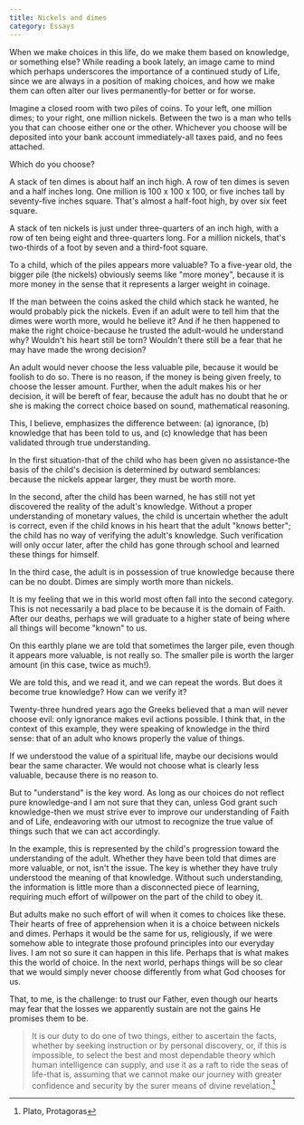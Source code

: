 ```yaml
---
title: Nickels and dimes
category: Essays
---
```


When we make choices in this life, do we make them based on knowledge,
or something else?  While reading a book lately, an image came to mind
which perhaps underscores the importance of a continued study of Life,
since we are always in a position of making choices, and how we make
them can often alter our lives permanently-for better or for worse.

Imagine a closed room with two piles of coins.  To your left, one
million dimes; to your right, one million nickels.  Between the two is a
man who tells you that can choose either one or the other.  Whichever
you choose will be deposited into your bank account immediately-all
taxes paid, and no fees attached.

Which do you choose?

A stack of ten dimes is about half an inch high.  A row of ten dimes is
seven and a half inches long.  One million is 100 x 100 x 100, or five
inches tall by seventy-five inches square.  That's almost a half-foot
high, by over six feet square.

A stack of ten nickels is just under three-quarters of an inch high,
with a row of ten being eight and three-quarters long.  For a million
nickels, that's two-thirds of a foot by seven and a third-foot square.

To a child, which of the piles appears more valuable?  To a five-year
old, the bigger pile (the nickels) obviously seems like "more money",
because it is more money in the sense that it represents a larger weight
in coinage.

If the man between the coins asked the child which stack he wanted, he
would probably pick the nickels.  Even if an adult were to tell him that
the dimes were worth more, would he believe it?  And if he then happened
to make the right choice-because he trusted the adult-would he
understand why?  Wouldn't his heart still be torn?  Wouldn't there still
be a fear that he may have made the wrong decision?

An adult would never choose the less valuable pile, because it would be
foolish to do so.  There is no reason, if the money is being given
freely, to choose the lesser amount.  Further, when the adult makes his
or her decision, it will be bereft of fear, because the adult has no
doubt that he or she is making the correct choice based on sound,
mathematical reasoning.

This, I believe, emphasizes the difference between: (a) ignorance, (b)
knowledge that has been told to us, and (c) knowledge that has been
validated through true understanding.

In the first situation-that of the child who has been given no
assistance-the basis of the child's decision is determined by outward
semblances: because the nickels appear larger, they must be worth more.

In the second, after the child has been warned, he has still not yet
discovered the reality of the adult's knowledge.  Without a proper
understanding of monetary values, the child is uncertain whether the
adult is correct, even if the child knows in his heart that the adult
"knows better"; the child has no way of verifying the adult's knowledge.
Such verification will only occur later, after the child has gone
through school and learned these things for himself.

In the third case, the adult is in possession of true knowledge because
there can be no doubt.  Dimes are simply worth more than nickels.

It is my feeling that we in this world most often fall into the second
category.  This is not necessarily a bad place to be because it is the
domain of Faith.  After our deaths, perhaps we will graduate to a higher
state of being where all things will become "known" to us.

On this earthly plane we are told that sometimes the larger pile, even
though it appears more valuable, is not really so.  The smaller pile is
worth the larger amount (in this case, twice as much!).

We are told this, and we read it, and we can repeat the words.  But does
it become true knowledge?  How can we verify it?

Twenty-three hundred years ago the Greeks believed that a man will never
choose evil: only ignorance makes evil actions possible.  I think that,
in the context of this example, they were speaking of knowledge in the
third sense: that of an adult who knows properly the value of things.

If we understood the value of a spiritual life, maybe our decisions
would bear the same character.  We would not choose what is clearly less
valuable, because there is no reason to.

But to "understand" is the key word.  As long as our choices do not
reflect pure knowledge-and I am not sure that they can, unless God grant
such knowledge-then we must strive ever to improve our understanding of
Faith and of Life, endeavoring with our utmost to recognize the true
value of things such that we can act accordingly.

In the example, this is represented by the child's progression toward
the understanding of the adult.  Whether they have been told that dimes
are more valuable, or not, isn't the issue.  The key is whether they
have truly understood the meaning of that knowledge.  Without such
understanding, the information is little more than a disconnected piece
of learning, requiring much effort of willpower on the part of the child
to obey it.

But adults make no such effort of will when it comes to choices like
these.  Their hearts of free of apprehension when it is a choice between
nickels and dimes.  Perhaps it would be the same for us, religiously, if
we were somehow able to integrate those profound principles into our
everyday lives.  I am not so sure it can happen in this life.  Perhaps
that is what makes this the world of choice.  In the next world, perhaps
things will be so clear that we would simply never choose differently
from what God chooses for us.

That, to me, is the challenge: to trust our Father, even though our
hearts may fear that the losses we apparently sustain are not the gains
He promises them to be.

> It is our duty to do one of two things, either to ascertain the facts,
> whether by seeking instruction or by personal discovery, or, if this
> is impossible, to select the best and most dependable theory which
> human intelligence can supply, and use it as a raft to ride the seas
> of life-that is, assuming that we cannot make our journey with greater
> confidence and security by the surer means of divine revelation.[^1]

[^1]:  Plato, Protagoras


